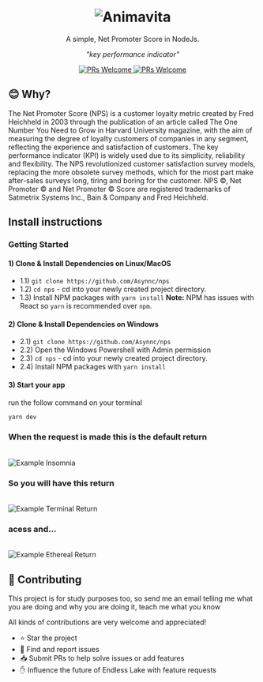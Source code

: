 <h1 align="center">
  <br>
  <img src="https://i.imgur.com/Q8H9MJR.png" alt="Animavita">

</h1>

<p align="center">A simple, Net Promoter Score in NodeJs.</p>

<p align="center"><i>"key performance indicator"</i> </p>

<p align="center"> 
  <a href="http://makeapullrequest.com">
    <img src="https://img.shields.io/badge/progress-50%25-brightgreen.svg" alt="PRs Welcome">
  </a>
  <a href="http://makeapullrequest.com">
    <img src="https://img.shields.io/badge/contribuition-welcome-brightgreen.svg" alt="PRs Welcome">
  </a>
</p>

## :blush: **Why?**

The Net Promoter Score (NPS) is a customer loyalty metric created by Fred Heichheld in 2003 through the publication of an article called The One Number You Need to Grow in Harvard University magazine, with the aim of measuring the degree of loyalty customers of companies in any segment, reflecting the experience and satisfaction of customers. The key performance indicator (KPI) is widely used due to its simplicity, reliability and flexibility. The NPS revolutionized customer satisfaction survey models, replacing the more obsolete survey methods, which for the most part make after-sales surveys long, tiring and boring for the customer. NPS ©, Net Promoter © and Net Promoter © Score are registered trademarks of Satmetrix Systems Inc., Bain & Company and Fred Heichheld.

## **Install instructions**

### Getting Started

#### 1) Clone & Install Dependencies on Linux/MacOS

- 1.1) `git clone https://github.com/Asynnc/nps`
- 1.2) `cd nps` - cd into your newly created project directory.
- 1.3) Install NPM packages with `yarn install`
        **Note:** NPM has issues with React so `yarn` is recommended over `npm`.
        
#### 2) Clone & Install Dependencies on Windows

- 2.1) `git clone https://github.com/Asynnc/nps`
- 2.2) Open the Windows Powershell with Admin permission
- 2.3) `cd nps` - cd into your newly created project directory.
- 2.4) Install NPM packages with `yarn install`
        
#### 3) Start your app

run the follow command on your terminal
```sh
yarn dev
```


### When the request is made this is the default return
<br/>

<img src="https://i.imgur.com/7l0RhQT.jpg" alt="Example Insomnia">

### So you will have this return 
<br/>
<img src="https://i.imgur.com/Ptduuvg.jpg" alt="Example Terminal Return">

### acess and...
<br/>
<img src="https://i.imgur.com/HISZhhX.jpg" alt="Example Ethereal Return">


## :handshake: **Contributing**

This project is for study purposes too, so send me an email telling me what you are doing and why you are doing it, teach me what you know

All kinds of contributions are very welcome and appreciated!

-   ⭐️ Star the project
-   🐛 Find and report issues
-   📥 Submit PRs to help solve issues or add features
-   ✋ Influence the future of Endless Lake with feature requests
